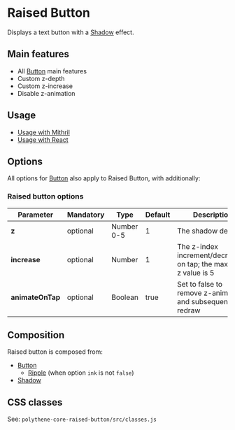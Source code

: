 # Raised Button

Displays a text button with a [Shadow](shadow.md) effect.


## Main features

* All [Button](button.md) main features
* Custom z-depth
* Custom z-increase
* Disable z-animation


## Usage

* [Usage with Mithril](mithril/raised-button.md)
* [Usage with React](react/raised-button.md)



## Options

All options for [Button](button.md) also apply to Raised Button, with additionally:

### Raised button options

| **Parameter**    |  **Mandatory** | **Type**   | **Default** | **Description** |
| ---------------- | -------------- | ---------- | ----------- | --------------- |
| **z**            | optional       | Number 0-5 | 1           | The shadow depth |
| **increase**     | optional       | Number     | 1           | The z-index increment/decrement on tap; the maximum z value is 5 |
| **animateOnTap** | optional       | Boolean    | true        | Set to false to remove z-animation and subsequent redraw |


## Composition

Raised button is composed from:

* [Button](button.md)
  * [Ripple](ripple.md) (when option `ink` is not `false`)
* [Shadow](shadow.md) 


## CSS classes

See: `polythene-core-raised-button/src/classes.js`


